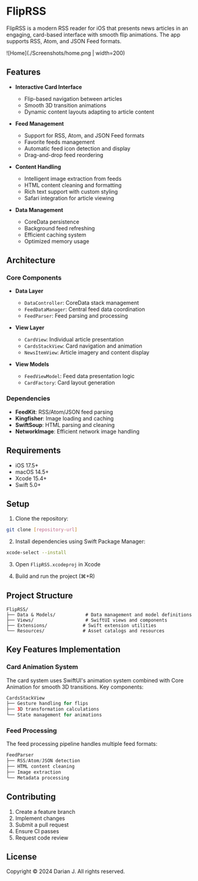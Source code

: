 # FlipRSS

FlipRSS is a modern RSS reader for iOS that presents news articles in an engaging, card-based interface with smooth flip animations. The app supports RSS, Atom, and JSON Feed formats.

![Home](./Screenshots/home.png | width=200)


## Features

- **Interactive Card Interface**
  - Flip-based navigation between articles
  - Smooth 3D transition animations
  - Dynamic content layouts adapting to article content

- **Feed Management**
  - Support for RSS, Atom, and JSON Feed formats
  - Favorite feeds management
  - Automatic feed icon detection and display
  - Drag-and-drop feed reordering

- **Content Handling**
  - Intelligent image extraction from feeds
  - HTML content cleaning and formatting
  - Rich text support with custom styling
  - Safari integration for article viewing

- **Data Management**
  - CoreData persistence
  - Background feed refreshing
  - Efficient caching system
  - Optimized memory usage

## Architecture

### Core Components

- **Data Layer**
  - `DataController`: CoreData stack management
  - `FeedDataManager`: Central feed data coordination
  - `FeedParser`: Feed parsing and processing

- **View Layer**
  - `CardView`: Individual article presentation
  - `CardsStackView`: Card navigation and animation
  - `NewsItemView`: Article imagery and content display

- **View Models**
  - `FeedViewModel`: Feed data presentation logic
  - `CardFactory`: Card layout generation

### Dependencies

- **FeedKit**: RSS/Atom/JSON feed parsing
- **Kingfisher**: Image loading and caching
- **SwiftSoup**: HTML parsing and cleaning
- **NetworkImage**: Efficient network image handling

## Requirements

- iOS 17.5+
- macOS 14.5+
- Xcode 15.4+
- Swift 5.0+

## Setup

1. Clone the repository:
```bash
git clone [repository-url]
```

2. Install dependencies using Swift Package Manager:
```bash
xcode-select --install
```

3. Open `FlipRSS.xcodeproj` in Xcode

4. Build and run the project (⌘+R)

## Project Structure

```
FlipRSS/
├── Data & Models/           # Data management and model definitions
├── Views/                   # SwiftUI views and components
├── Extensions/             # Swift extension utilities
└── Resources/              # Asset catalogs and resources
```

## Key Features Implementation

### Card Animation System

The card system uses SwiftUI's animation system combined with Core Animation for smooth 3D transitions. Key components:

```swift
CardsStackView
├── Gesture handling for flips
├── 3D transformation calculations
└── State management for animations
```

### Feed Processing

The feed processing pipeline handles multiple feed formats:

```swift
FeedParser
├── RSS/Atom/JSON detection
├── HTML content cleaning
├── Image extraction
└── Metadata processing
```

## Contributing

1. Create a feature branch
2. Implement changes
3. Submit a pull request
4. Ensure CI passes
5. Request code review

## License

Copyright © 2024 Darian J. All rights reserved.

